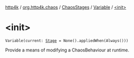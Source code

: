 [http4k](../../../index.md) / [org.http4k.chaos](../../index.md) / [ChaosStages](../index.md) / [Variable](index.md) / [&lt;init&gt;](./-init-.md)

# &lt;init&gt;

`Variable(current: `[`Stage`](../../-stage.md)` = None().appliedWhen(Always()))`

Provide a means of modifying a ChaosBehaviour at runtime.

